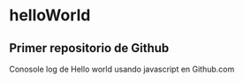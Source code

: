 # helloWorld
Primer repositorio de Github
- 
Conosole log de Hello world usando javascript en Github.com
